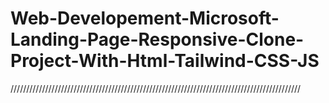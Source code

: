 # Web-Developement-Microsoft-Landing-Page-Responsive-Clone-Project-With-Html-Tailwind-CSS-JS
////////////////////////////////////////////////////////////////////////////////////////////
